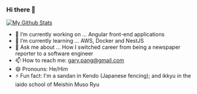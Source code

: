 ### Hi there 👋

[![My Github Stats](https://github-readme-stats.vercel.app/api?username=codewritingcow)](https://github.com/anuraghazra/github-readme-stats)


- 🔭 I’m currently working on ... Angular front-end applications
- 🌱 I’m currently learning ... AWS, Docker and NestJS
- 💬 Ask me about ... How I switched career from being a newspaper reporter to a software engineer
- 📫 How to reach me: gary.pang@gmail.com
- 😄 Pronouns: He/Him
- ⚡ Fun fact: I'm a sandan in Kendo (Japanese fencing); and ikkyu in the iaido school of Meishin Muso Ryu

<!--
**CodeWritingCow/codewritingcow** is a ✨ _special_ ✨ repository because its `README.md` (this file) appears on your GitHub profile.

Here are some ideas to get you started:

- 🔭 I’m currently working on ...
- 🌱 I’m currently learning ...
- 👯 I’m looking to collaborate on ...
- 🤔 I’m looking for help with ...
- 💬 Ask me about ...
- 📫 How to reach me: ...
- 😄 Pronouns: ...
- ⚡ Fun fact: ...
-->
